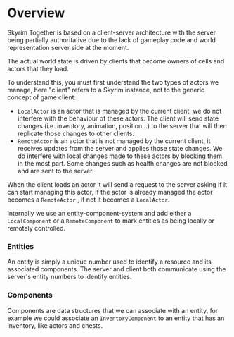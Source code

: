 # Overview

Skyrim Together is based on a client-server architecture with the server being partially authoritative due to the lack of gameplay code and world representation server side at the moment.

The actual world state is driven by clients that become owners of cells and actors that they load.&#x20;

To understand this, you must first understand the two types of actors we manage, here "client" refers to a Skyrim instance, not to the generic concept of game client:

* `LocalActor` is an actor that is managed by the current client, we do not interfere with the behaviour of these actors. The client will send state changes (i.e. inventory, animation, position...) to the server that will then replicate those changes to other clients.
* `RemoteActor` is an actor that is not managed by the current client, it receives updates from the server and applies those state changes. We do interfere with local changes made to these actors by blocking them in the most part. Some changes such as health changes are not blocked and are sent to the server.

When the client loads an actor it will send a request to the server asking if it can start managing this actor, if the actor is already managed the actor becomes a `RemoteActor` , if not it becomes a `LocalActor`.

Internally we use an entity-component-system and add either a `LocalComponent` or a `RemoteComponent` to mark entities as being locally or remotely controlled.

### Entities

An entity is simply a unique number used to identify a resource and its associated components. The server and client both communicate using the server's entity numbers to identify entities.

### Components

Components are data structures that we can associate with an entity, for example we could associate an `InventoryComponent` to an entity that has an inventory, like actors and chests.
